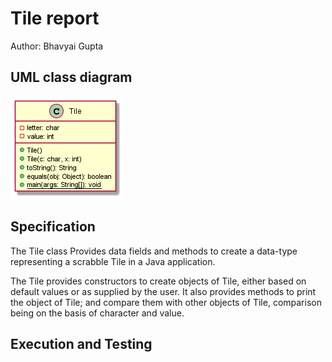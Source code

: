 # Tile report
Author: Bhavyai Gupta


## UML class diagram

![UML Tile Diagram](Tile_UML.png)


## Specification

The Tile class Provides data fields and methods to create a data-type representing a scrabble Tile in a Java application.

The Tile provides constructors to create objects of Tile, either based on default values or as supplied by the user. It also provides methods to print the object of Tile; and compare them with other objects of Tile, comparison being on the basis of character and value.


## Execution and Testing
